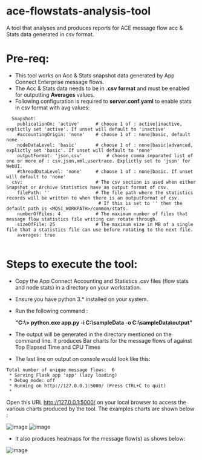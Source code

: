 # ace-flowstats-analysis-tool
A tool that analyses and produces reports for ACE message flow acc &amp; Stats data generated in csv format. 

# Pre-req:
- This tool works on Acc & Stats snapshot data generated by App Connect Enterprise message flows. 
- The Acc & Stats data needs to be in **.csv format** and must be enabled for outputting **Averages** values.
- Following configuration is required to **server.conf.yaml** to enable stats in csv format with avg values:
```
  Snapshot:
    publicationOn: 'active'      # choose 1 of : active|inactive, explictly set 'active'. If unset will default to 'inactive'
    #accountingOrigin: 'none'    # choose 1 of : none|basic, default none
    nodeDataLevel: 'basic'       # choose 1 of : none|basic|advanced, explictly set 'basic'. If unset will default to 'none'
    outputFormat: 'json,csv'         # choose comma separated list of one or more of : csv,json,xml,usertrace. Explictly set to 'json' for WebUI. 
    #threadDataLevel: 'none'     # choose 1 of : none|basic. If unset will default to 'none'
  csv:                           # The csv section is used when either Snapshot or Archive Statistics have an output format of csv.
    filePath: ''                 # The file path where the statistics records will be written to when there is an outputFormat of csv.
                                  # If this is set to '' then the default path is <MQSI_WORKPATH>/common/stats.
    numberOfFiles: 4             # The maximum number of files that message flow statistics file writing can rotate through.
    sizeOfFile: 25               # The maximum size in MB of a single file that a statistics file can use before rotating to the next file.
    averages: true   
   
   ```
   
# Steps to execute the tool:

- Copy the App Connect Accounting and Statistics .csv files (flow stats and node stats) in a directory on your workstation.

- Ensure you have python 3.*   installed on your system.

- Run the following command :

  **"C:\\> python.exe app.py -i C:\sampleData -o C:\sampleData\output"**


- The output will be generated in the directory mentioned on the command line. It produces Bar charts for the message flows of against Top Elapsed Time and CPU Times 
- The last line on output on console would look like this:
```
Total number of unique message flows:  6
 * Serving Flask app 'app' (lazy loading)
 * Debug mode: off
 * Running on http://127.0.0.1:5000/ (Press CTRL+C to quit)
 * 
 ```
 
Open this URL http://127.0.0.1:5000/ on your local browser to access the various charts produced by the tool.  The examples charts are shown below :

![image](https://user-images.githubusercontent.com/11312111/176396073-6fa2c5d5-5403-4d57-8f7d-3e55e66b28f6.png)     ![image](https://user-images.githubusercontent.com/11312111/176396659-3ab8ba73-046d-445d-a200-b3c87de7b5dd.png)


- It also produces heatmaps for the message flow(s) as shows below:

![image](https://user-images.githubusercontent.com/11312111/176395092-59067702-1d6c-4b09-86fe-d6307e7abfd5.png)
